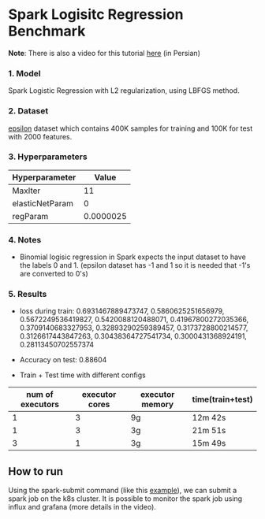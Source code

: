 # Spark Logisitc Regression Benchmark 

**Note**: There is also a video for this tutorial [here](https://drive.google.com/file/d/1E70eKm5idY9IxjMHFT5FNVVyl9CNsr3l/view?usp=sharing) (in Persian)

### 1. Model
Spark Logistic Regression with L2 regularization, using LBFGS method.
### 2. Dataset 
[epsilon](https://www.csie.ntu.edu.tw/~cjlin/libsvmtools/datasets/binary.html) dataset which contains 400K samples for training and 100K for test with 2000 features.
### 3. Hyperparameters
| Hyperparameter | Value |
| ------------- | ------------- |
| MaxIter  | 11  |
| elasticNetParam  | 0  |
| regParam  | 0.0000025  |

### 4. Notes
* Binomial logisic regression in Spark expects the input dataset to have the labels 0 and 1. (epsilon dataset has -1 and 1 so it is needed that -1's are converted to 0's)


### 5. Results
* loss during train: 
0.6931467889473747,
0.5860625251656979,
0.5672249536419827,
0.5420088120488071,
0.41967800272035366,
0.3709140683327953,
0.32893290259389457,
0.3173728800214577,
0.3126617443847263,
0.30438364727541734,
0.3000431368924191,
0.28113450702557374

* Accuracy on test: 0.88604
* Train + Test time with different configs

| num of executors | executor cores | executor memory | time(train+test) |
| ----------------- | ---------------- | ---------------- | ------------- |
| 1 | 3 | 9g | 12m 42s |
| 1 | 3 | 3g | 21m 51s |
| 3 | 1 | 3g | 15m 49s |

## How to run
Using the spark-submit command (like this [example](https://github.com/newsha1998/DML-Lab/blob/master/Documentation/SparkSubmit.sh)), we can submit a spark job on the k8s cluster. It is possible to monitor the spark job using influx and grafana (more details in the video).
